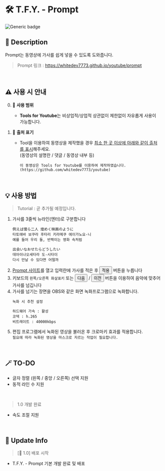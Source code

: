 # 🛠️ T.F.Y. - Prompt

![Generic badge](https://img.shields.io/badge/prompt_version-1.0-green.svg)

## 📘 Description
Prompt는 동영상에 가사를 쉽게 넣을 수 있도록 도와줍니다.

> Prompt 링크 : https://whitedev7773.github.io/youtube/prompt

<br>

## ⚠️ 사용 시 안내
0. 💫 **사용 범위**
    - **Tools for Youtube**는 비상업적/상업적 상관없이 제한없이 자유롭게 사용이 가능합니다.
    
1. 📝 **출처 표기**
    - Tool을 이용하여 동영상을 제작했을 경우 <u>최소 한 곳 이상에 아래와 같이 출처를 표시</u>해주세요.<br>
    (동영상의 설명란 / 댓글 / 동영상 내부 등)
        ```
        이 동영상은 Tools for Youtube를 이용하여 제작하였습니다.
        (https://github.com/whitedev7773/youtube)
        ```

<br>

## 💡 사용 방법
> Tutorial : 곧 추가될 예정입니다.
1. 가사를 3줄씩 뉴라인(엔터)로 구분합니다
    ```
    例えば僕ら二人 煌めく映画のように
    타토에바 보쿠라 후타리 키라메쿠 에이가노요-니
    예를 들어 우리 둘, 반짝이는 영화 속처럼

    出会いなおせたらどうしたい
    데아이나오세타라 도-시타이
    다시 만날 수 있다면 어떨까
    ```
2. [Prompt 사이트](https://whitedev7773.github.io/youtube/prompt)를 열고 입력란에 가사를 적은 후 <button>적용</button> 버튼을 누릅니다
3. 키보드의 `왼쪽/오른쪽 화살표키` 또는 <button>다음</button> / <button>이전</button> 버튼을 이용하여 음악에 맞추어 가사를 넘깁니다
4. 가사를 넘기는 장면을 OBS와 같은 화면 녹화프로그램으로 녹화합니다.
    ```
    녹화 시 추천 설정

    하드웨어 가속 : 활성
    코덱 : h.265
    비트레이트 : 40000kbps
    ```
5. 편집 프로그램에서 녹화된 영상을 불러온 후 크로마키 효과를 적용합니다.<br>
    `필요에 따라 녹화된 영상을 마스크로 자르는 작업이 필요합니다.`

<br>

## 🪄 TO-DO
* 글자 정렬 (왼쪽 / 중앙 / 오른쪽) 선택 지원
* 동적 라인 수 지원

<br>

> 1.0  개발 완료
* 속도 조절 지원

<br>

## 🚀 Update Info
> [🚀 1.0] 배포 시작
- T.F.Y. - Prompt 기본 개발 완료 및 배포